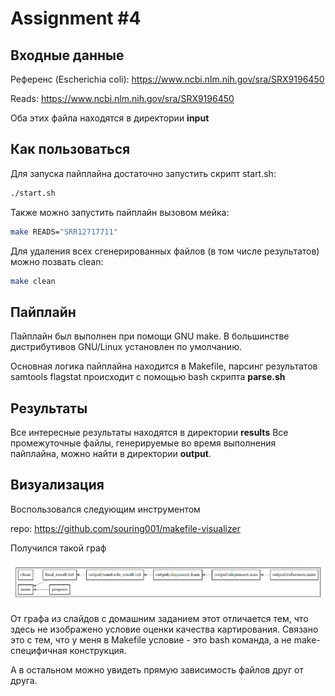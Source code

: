 # Assignment #4

## Входные данные
Референс (Escherichia coli): https://www.ncbi.nlm.nih.gov/sra/SRX9196450

Reads: https://www.ncbi.nlm.nih.gov/sra/SRX9196450

Оба этих файла находятся в директории **input**

## Как пользоваться
Для запуска пайплайна достаточно запустить скрипт start.sh:
```bash
./start.sh
```

Также можно запустить пайплайн вызовом мейка:
```bash
make READS="SRR12717711"
```

Для удаления всех сгенерированных файлов (в том числе результатов) можно позвать clean:
```bash
make clean
```

## Пайплайн

Пайплайн был выполнен при помощи GNU make. В большинстве дистрибутивов GNU/Linux установлен по умолчанию.

Основная логика пайплайна находится в Makefile, парсинг результатов samtools flagstat происходит с помощью bash скрипта **parse.sh**

## Результаты

Все интересные результаты находятся в директории **results**
Все промежуточные файлы, генерируемые во время выполнения пайплайна, можно найти в директории **output**.

## Визуализация

Воспользовался следующим инструментом

repo: https://github.com/souring001/makefile-visualizer

Получился такой граф

![graph](./workflow.png)

От графа из слайдов с домашним заданием этот отличается тем, что здесь не изображено условие оценки качества картирования. Связано это с тем, что у меня в Makefile условие - это bash команда, а не make-специфичная конструкция.

А в остальном можно увидеть прямую зависимость файлов друг от друга.